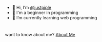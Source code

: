- 👋 Hi, I’m [@justpiple](https://github.com/justpiple)
- 👀 I'm a beginner in programming
- 🌱 I’m currently learning web programming
#
want to know about me? [About Me](https://masben.studio)
<!---
justpiple/justpiple is a ✨ special ✨ repository because its `README.md` (this file) appears on your GitHub profile.
You can click the Preview link to take a look at your changes.
--->
